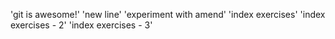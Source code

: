 'git is awesome!' 
'new line' 
'experiment with amend' 
'index exercises' 
'index exercises - 2' 
'index exercises - 3' 
